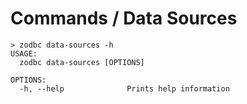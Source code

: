 # Commands / Data Sources

```console
> zodbc data-sources -h
USAGE:
  zodbc data-sources [OPTIONS]

OPTIONS:
  -h, --help              Prints help information
```
